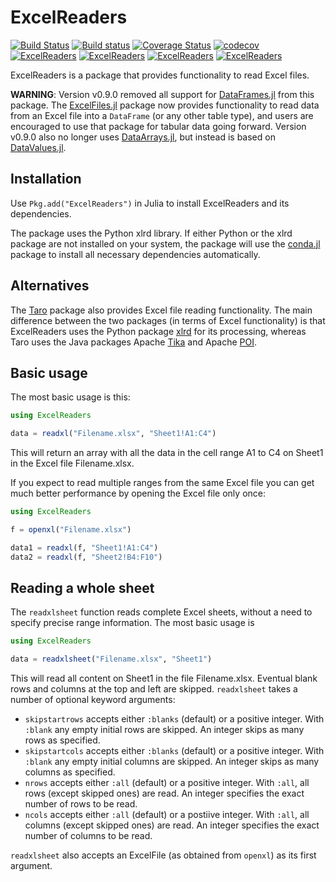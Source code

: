 # ExcelReaders

[![Build Status](https://travis-ci.org/queryverse/ExcelReaders.jl.svg?branch=master)](https://travis-ci.org/queryverse/ExcelReaders.jl)
[![Build status](https://ci.appveyor.com/api/projects/status/v7b60gfrg65qkqt5/branch/master?svg=true)](https://ci.appveyor.com/project/queryverse/excelreaders-jl/branch/master)
[![Coverage Status](https://coveralls.io/repos/queryverse/ExcelReaders.jl/badge.svg)](https://coveralls.io/r/queryverse/ExcelReaders.jl)
[![codecov](https://codecov.io/gh/queryverse/ExcelReaders.jl/branch/master/graph/badge.svg)](https://codecov.io/gh/queryverse/ExcelReaders.jl)
[![ExcelReaders](http://pkg.julialang.org/badges/ExcelReaders_0.3.svg)](http://pkg.julialang.org/?pkg=ExcelReaders&ver=0.3)
[![ExcelReaders](http://pkg.julialang.org/badges/ExcelReaders_0.4.svg)](http://pkg.julialang.org/?pkg=ExcelReaders&ver=0.4)
[![ExcelReaders](http://pkg.julialang.org/badges/ExcelReaders_0.5.svg)](http://pkg.julialang.org/?pkg=ExcelReaders&ver=0.5)
[![ExcelReaders](http://pkg.julialang.org/badges/ExcelReaders_0.6.svg)](http://pkg.julialang.org/?pkg=ExcelReaders&ver=0.5)

ExcelReaders is a package that provides functionality to read Excel files.

**WARNING**: Version v0.9.0 removed all support for [DataFrames.jl](https://github.com/JuliaData/DataFrames.jl)
from this package. The [ExcelFiles.jl](https://github.com/queryverse/ExcelFiles.jl)
package now provides functionality to read data from an Excel file into
a ``DataFrame`` (or any other table type), and users are encouraged to use
that package for tabular data going forward. Version v0.9.0 also no longer
uses [DataArrays.jl](https://github.com/JuliaStats/DataArrays.jl), but instead
is based on [DataValues.jl](https://github.com/queryverse/DataValues.jl).

## Installation

Use ``Pkg.add("ExcelReaders")`` in Julia to install ExcelReaders and its dependencies.

The package uses the Python xlrd library. If either Python or the xlrd package are not installed on your system, the package will use the [conda.jl](https://github.com/Luthaf/Conda.jl) package to install all necessary dependencies automatically.

## Alternatives

The [Taro](https://github.com/aviks/Taro.jl) package also provides Excel file reading functionality. The main difference between the two packages (in terms of Excel functionality) is that ExcelReaders uses the Python package [xlrd](https://github.com/python-excel/xlrd) for its processing, whereas Taro uses the Java packages Apache [Tika](http://tika.apache.org/) and Apache [POI](http://poi.apache.org/).

## Basic usage

The most basic usage is this:

````julia
using ExcelReaders

data = readxl("Filename.xlsx", "Sheet1!A1:C4")
````

This will return an array with all the data in the cell range A1 to C4 on Sheet1 in the Excel file Filename.xlsx.

If you expect to read multiple ranges from the same Excel file you can get much better performance by opening the Excel file only once:

````julia
using ExcelReaders

f = openxl("Filename.xlsx")

data1 = readxl(f, "Sheet1!A1:C4")
data2 = readxl(f, "Sheet2!B4:F10")
````

## Reading a whole sheet

The ``readxlsheet`` function reads complete Excel sheets, without a need to specify precise range information. The most basic usage is

````julia
using ExcelReaders

data = readxlsheet("Filename.xlsx", "Sheet1")
````

This will read all content on Sheet1 in the file Filename.xlsx. Eventual blank rows and columns at the top and left are skipped. ``readxlsheet`` takes a number of optional keyword arguments:

- ``skipstartrows`` accepts either ``:blanks`` (default) or a positive integer. With ``:blank`` any empty initial rows are skipped. An integer skips as many rows as specified.
- ``skipstartcols`` accepts either ``:blanks`` (default) or a positive integer. With ``:blank`` any empty initial columns are skipped. An integer skips as many columns as specified.
- ``nrows`` accepts either ``:all`` (default) or a positive integer. With ``:all``, all rows (except skipped ones) are read. An integer specifies the exact number of rows to be read.
- ``ncols`` accepts either ``:all`` (default) or a postiive integer. With ``:all``, all columns (except skipped ones) are read. An integer specifies the exact number of columns to be read.

``readxlsheet`` also accepts an ExcelFile (as obtained from ``openxl``) as its first argument.
